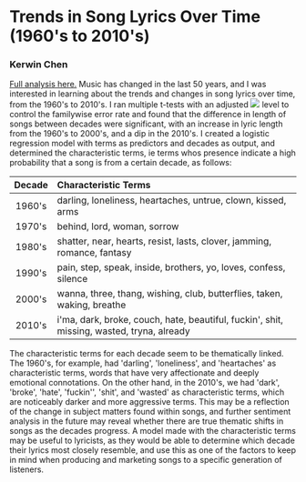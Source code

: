 # Trends in Song Lyrics Over Time (1960's to 2010's)

### Kerwin Chen

[Full analysis here.](https://github.com/mrkerwinchen/2950_proj/blob/master/song_lyrics_trends.ipynb)
Music has changed in the last 50 years, and I was interested in learning about the trends and changes in song lyrics over time, from the 1960's to 2010's. I ran multiple t-tests with an adjusted <img src="https://render.githubusercontent.com/render/math?math=\alpha"> level to control the familywise error rate and found that the difference in length of songs between decades were significant, with an increase in lyric length from the 1960's to 2000's, and a dip in the 2010's. I created a logistic regression model with terms as predictors and decades as output, and determined the characteristic terms, ie terms whos presence indicate a high probability that a song is from a certain decade, as follows:

| Decade | Characteristic Terms                                                                      |
|:------:|:------------------------------------------------------------------------------------------|
| 1960's | darling, loneliness, heartaches, untrue, clown, kissed, arms                              |
| 1970's | behind, lord, woman, sorrow                                                               |
| 1980's | shatter, near, hearts, resist, lasts, clover, jamming, romance, fantasy                   |
| 1990's | pain, step, speak, inside, brothers, yo, loves, confess, silence                          |
| 2000's | wanna, three, thang, wishing, club, butterflies, taken, waking, breathe                   |
| 2010's | i'ma, dark, broke, couch, hate, beautiful, fuckin', shit, missing, wasted, tryna, already |

The characteristic terms for each decade seem to be thematically linked. The 1960's, for example, had 'darling', 'loneliness', and 'heartaches' as characteristic terms, words that have very affectionate and deeply emotional connotations. On the other hand, in the 2010's, we had 'dark', 'broke', 'hate', 'fuckin'', 'shit', and 'wasted' as characteristic terms, which are noticeably darker and more aggressive terms. This may be a reflection of the change in subject matters found within songs, and further sentiment analysis in the future may reveal whether there are true thematic shifts in songs as the decades progress. A model made with the characteristic terms may be useful to lyricists, as they would be able to determine which decade their lyrics most closely resemble, and use this as one of the factors to keep in mind when producing and marketing songs to a specific generation of listeners.